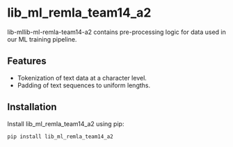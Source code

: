 # lib_ml_remla_team14_a2

lib-mllib-ml-remla-team14-a2 contains pre-processing logic for data used in our ML training pipeline.

## Features

- Tokenization of text data at a character level.
- Padding of text sequences to uniform lengths.

## Installation

Install lib_ml_remla_team14_a2 using pip:

```bash
pip install lib_ml_remla_team14_a2
```
